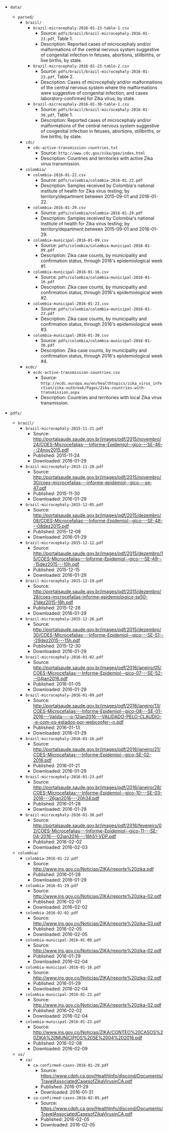 - `data/`
    - `parsed/`
        - `brazil/`
            - `brazil-microcephaly-2016-01-23-table-1.csv`
                - Source: `pdfs/brazil/brazil-microcephaly-2016-01-23.pdf`, Table 1.
                - Description: Reported cases of microcephaly and/or malformations of the central nervous system suggestive of congenital infection in fetuses, abortions, stillbirths, or live births; by state.
            - `brazil-microcephaly-2016-01-23-table-2.csv`
                - Source: `pdfs/brazil/brazil-microcephaly-2016-01-23.pdf`, Table 2.
                - Description: Cases of microcephaly and/or malformations of the central nervous system where the malformations were suggestive of congenital infection, and cases laboratory-confirmed for Zika virus; by state.
            - `brazil-microcephaly-2016-01-30-table-1.csv`
                - Source: `pdfs/brazil/brazil-microcephaly-2016-01-30.pdf`, Table 1.
                - Description: Reported cases of microcephaly and/or malformations of the central nervous system suggestive of congenital infection in fetuses, abortions, stillbirths, or live births; by state.
        - `cdc/`
            - `cdc-active-transmission-countries.txt`
                - Source: `http://www.cdc.gov/zika/geo/index.html`
                - Description: Countries and territories with active Zika virus transmission.
        - `colombia/`
            - `colombia-2016-01-22.csv`
                - Source: `pdfs/colombia/colombia-2016-01-22.pdf`
                - Description: Samples received by Colombia's national institute of health for Zika virus testing; by territory/department between 2015-09-01 and 2016-01-22.
            - `colombia-2016-01-29.csv`
                - Source: `pdfs/colombia/colombia-2016-01-29.pdf`
                - Description: Samples received by Colombia's national institute of health for Zika virus testing; by territory/department between 2015-09-01 and 2016-01-29.
            - `colombia-municipal-2016-01-09.csv`
                - Source: `pdfs/colombia/colombia-municipal-2016-01-09.pdf`
                - Description: Zika case counts, by municipality and confirmation status, through 2016's epidemiological week #1.
            - `colombia-municipal-2016-01-16.csv`
                - Source: `pdfs/colombia/colombia-municipal-2016-01-16.pdf`
                - Description: Zika case counts, by municipality and confirmation status, through 2016's epidemiological week #2.
            - `colombia-municipal-2016-01-23.csv`
                - Source: `pdfs/colombia/colombia-municipal-2016-01-23.pdf`
                - Description: Zika case counts, by municipality and confirmation status, through 2016's epidemiological week #3.
            - `colombia-municipal-2016-01-30.csv`
                - Source: `pdfs/colombia/colombia-municipal-2016-01-30.pdf`
                - Description: Zika case counts, by municipality and confirmation status, through 2016's epidemiological week #4.
        - `ecdc/`
            - `ecdc-active-transmission-countries.csv`
                - Source: `http://ecdc.europa.eu/en/healthtopics/zika_virus_infection/zika-outbreak/Pages/Zika-countries-with-transmission.aspx`
                - Description: Countries and territories with local Zika virus transmission.

- `pdfs/`
    - `brazil/`
        - `brazil-microcephaly-2015-11-21.pdf`
            - Source: http://portalsaude.saude.gov.br/images/pdf/2015/novembro/24/COES-Microcefalias---Informe-Epidemiol--gico---SE-46---24nov2015.pdf
            - Published: 2015-11-24
            - Downloaded: 2016-01-29
        - `brazil-microcephaly-2015-11-28.pdf`
            - Source: http://portalsaude.saude.gov.br/images/pdf/2015/novembro/30/coes-microcefalias---informe-epidemiol--gico---se-47.pdf 
            - Published: 2015-11-30
            - Downloaded: 2016-01-29
        - `brazil-microcephaly-2015-12-05.pdf`
            - Source: http://portalsaude.saude.gov.br/images/pdf/2015/dezembro/08/COES-Microcefalias---Informe-Epidemiol--gico---SE-48---08dez2015.pdf
            - Published: 2015-12-08
            - Downloaded: 2016-01-29
        - `brazil-microcephaly-2015-12-12.pdf`
            - Source: http://portalsaude.saude.gov.br/images/pdf/2015/dezembro/15/COES-Microcefalias---Informe-Epidemiol--gico---SE-49---15dez2015---10h.pdf
            - Published: 2015-12-15
            - Downloaded: 2016-01-29
        - `brazil-microcephaly-2015-12-19.pdf`
            - Source: http://portalsaude.saude.gov.br/images/pdf/2015/dezembro/28/coes-microcefalias-informe-epidemiologico-se50-21dez2015-18h.pdf
            - Published: 2015-12-28
            - Downloaded: 2016-01-29
        - `brazil-microcephaly-2015-12-26.pdf`
            - Source: http://portalsaude.saude.gov.br/images/pdf/2015/dezembro/30/COES-Microcefalias---Informe-Epidemiol--gico---SE-51---29dez2015---15h.pdf
            - Published: 2015-12-30
            - Downloaded: 2016-01-29
        - `brazil-microcephaly-2016-01-02.pdf`
            - Source: http://portalsaude.saude.gov.br/images/pdf/2016/janeiro/05/COES-Microcefalias---Informe-Epidemiol--gico-07---SE-52---04jan2016.pdf
            - Published: 2016-01-05
            - Downloaded: 2016-01-29
        - `brazil-microcephaly-2016-01-09.pdf`
            - Source: http://portalsaude.saude.gov.br/images/pdf/2016/janeiro/13/COES-Microcefalias---Informe-Epidemiol--gico-08---SE-01-2016---Valida----o-12jan2016---VALIDADO-PELO-CLAUDIO--e-com-os-estados-por-webconfer--n.pdf
            - Published: 2016-01-13
            - Downloaded: 2016-01-29
        - `brazil-microcephaly-2016-01-16.pdf`
            - Source: http://portalsaude.saude.gov.br/images/pdf/2016/janeiro/21/COES-Microcefalias---Informe-Epidemiol--gico-SE-02-2016.pdf
            - Published: 2016-01-21
            - Downloaded: 2016-01-29
        - `brazil-microcephaly-2016-01-23.pdf`
            - Source: http://portalsaude.saude.gov.br/images/pdf/2016/janeiro/28/COES-Microcefalias---Informe-Epidemiol--gico-10---SE-03-2016---26jan2016---20h34.pdf
            - Published: 2016-01-28
            - Downloaded: 2016-01-29
        - `brazil-microcephaly-2016-01-30.pdf`
            - Source: http://portalsaude.saude.gov.br/images/pdf/2016/fevereiro/02/COES-Microcefalias---Informe-Epidemiol--gico-11---SE-04-2016---02jan2016---18h51-VDP.pdf
            - Published: 2016-02-02
            - Downloaded: 2016-02-03
    - `colombia/`
        - `colombia-2016-01-22.pdf`
            - Source: http://www.ins.gov.co/Noticias/ZIKA/reporte%20zika.pdf
            - Published: 2016-01-28
            - Downloaded: 2016-01-29
        - `colombia-2016-01-29.pdf`
            - Source: http://www.ins.gov.co/Noticias/ZIKA/reporte%20zika-02.pdf
            - Published: 2016-02-01
            - Downloaded: 2016-02-02
        - `colombia-2016-02-02.pdf`
            - Source: http://www.ins.gov.co/Noticias/ZIKA/reporte%20zika-03.pdf
            - Published: 2016-02-05
            - Downloaded: 2016-02-05
        - `colombia-municipal-2016-01-09.pdf`
            - Source: http://www.ins.gov.co/Noticias/ZIKA/reporte%20zika-02.pdf
            - Published: 2016-01-29
            - Downloaded: 2016-02-04
        - `colombia-municipal-2016-01-16.pdf`
            - Source: http://www.ins.gov.co/Noticias/ZIKA/reporte%20zika-02.pdf
            - Published: 2016-01-29
            - Downloaded: 2016-02-04
        - `colombia-municipal-2016-01-23.pdf`
            - Source: http://www.ins.gov.co/Noticias/ZIKA/reporte%20zika-02.pdf
            - Published: 2016-02-02
            - Downloaded: 2016-02-04
        - `colombia-municipal-2016-01-23.pdf`
            - Source: http://www.ins.gov.co/Noticias/ZIKA/CONTEO%20CASOS%20ZIKA%20MUNICIPIOS%20SE%2004%202016.pdf
            - Published: 2016-02-08
            - Downloaded: 2016-02-09
    - `us/`
        - `ca/`
            - `ca-confirmed-cases-2016-01-29.pdf`
                - Source: https://www.cdph.ca.gov/HealthInfo/discond/Documents/TravelAssociatedCasesofZikaVirusinCA.pdf
                - Published: 2016-01-29
                - Downloaded: 2016-01-31
            - `ca-confirmed-cases-2016-02-05.pdf`
                - Source: https://www.cdph.ca.gov/HealthInfo/discond/Documents/TravelAssociatedCasesofZikaVirusinCA.pdf
                - Published: 2016-02-05
                - Downloaded: 2016-02-05

